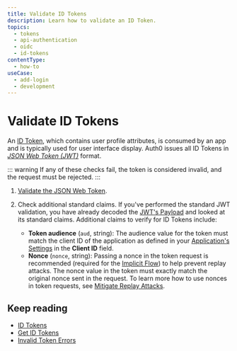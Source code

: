 ```yaml
---
title: Validate ID Tokens
description: Learn how to validate an ID Token.
topics:
  - tokens
  - api-authentication
  - oidc
  - id-tokens
contentType:
  - how-to
useCase:
  - add-login
  - development
---
```

# Validate ID Tokens 

An [ID Token](/tokens/concepts/id-tokens), which contains user profile attributes, is consumed by an app and is typically used for user interface display. Auth0 issues all ID Tokens in <dfn data-key="json-web-token">[JSON Web Token (JWT)](/tokens/concepts/jwts)</dfn> format.

::: warning
If any of these checks fail, the token is considered invalid, and the request must be rejected.
:::

1. [Validate the JSON Web Token](/tokens/guides/validate-jwts). 

2. Check additional standard claims. If you've performed the standard JWT validation, you have already decoded the [JWT's Payload](/tokens/references/jwt-structure#payload) and looked at its standard claims. Additional claims to verify for ID Tokens include:

    * **Token audience** (`aud`, string): The audience value for the token must match the client ID of the application as defined in your [Application's Settings](${manage_url}/#/applications) in the **Client ID** field.
    * **Nonce** (`nonce`, string): Passing a nonce in the token request is recommended (required for the [Implicit Flow](/flows/concepts/implicit)) to help prevent replay attacks. The nonce value in the token must exactly match the original nonce sent in the request. To learn more how to use nonces in token requests, see [Mitigate Replay Attacks](/api-auth/tutorials/nonce).

## Keep reading

* [ID Tokens](/tokens/concepts/id-tokens)
* [Get ID Tokens](/tokens/guides/get-id-tokens)
* [Invalid Token Errors](/troubleshoot/references/invalid-token)
